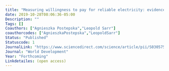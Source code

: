 ```yaml
---
title: "Measuring willingness to pay for reliable electricity: evidence from Senegal"
date: 2019-10-28T08:06:36-05:00
Description: ""
Tags: []
Coauthors: ["Agnieszka Postepska","Leopold Sarr"]
coauthorcodes: ["AgnieszkaPostepska","LeopoldSarr"]
Status: "Published"
Statuscode: 1
JournalLink: "https://www.sciencedirect.com/science/article/pii/S0305750X20303363"
Journal: "World Development"
Year: "Forthcoming"
Linkdetailes: (open access)
---
```

